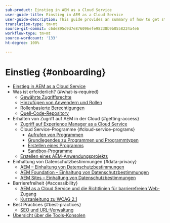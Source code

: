 ```yaml
---
sub-product: Einstieg in AEM as a Cloud Service
user-guide-title: Einstieg in AEM as a Cloud Service
user-guide-description: This guide provides an summary of how to get started with Experience Manager as a Cloud Service, including how to get access and important data protection information.
translation-type: tm+mt
source-git-commit: c6de895d9d7e876096efe98238b9b0558224a4e6
workflow-type: tm+mt
source-wordcount: '133'
ht-degree: 100%

---
```



# Einstieg {#onboarding}

+ [Einstieg in AEM as a Cloud Service](/help/onboarding/home.md)
+ Was ist erforderlich? {#what-is-required}
   + [Gewährte Zugriffsrechte](what-is-required/access-rights-granted.md)
   + [Hinzufügen von Anwendern und Rollen](what-is-required/add-users-roles.md)
   + [Rollenbasierte Berechtigungen](what-is-required/role-based-permissions.md)
   + [Quell-Code-Repository](what-is-required/source-code-repository.md)
+ Erhalten von Zugriff auf AEM in der Cloud {#getting-access}
   + [Zugriff auf Experience Manager as a Cloud Service](getting-access-to-aem-in-cloud/navigation.md)
   + Cloud Service-Programme {#cloud-service-programs}
      + [Aufrufen von Programmen](getting-access-to-aem-in-cloud/first-time-login.md)
      + [Grundlegendes zu Programmen und Programmtypen](getting-access-to-aem-in-cloud/understand-program-types.md)
      + [Erstellen eines Programms](getting-access-to-aem-in-cloud/creating-a-program.md)
      + [Sandbox-Programme](getting-access-to-aem-in-cloud/sandbox-programs.md)
   + [Erstellen eines AEM-Anwendungsprojekts](getting-access-to-aem-in-cloud/creating-aem-application-project.md)
+ Einhaltung von Datenschutzbestimmungen {#data-privacy}
   + [AEM – Einhaltung von Datenschutzbestimmungen](data-privacy-and-protection-readiness/aem-readiness.md)
   + [AEM Foundation – Einhaltung von Datenschutzbestimmungen](data-privacy-and-protection-readiness/foundation-readiness.md)
   + [AEM Sites – Einhaltung von Datenschutzbestimmungen](data-privacy-and-protection-readiness/sites-readiness.md)
+ Barrierefreiheit {#accessibility}
   + [AEM as a Cloud Service und die Richtlinien für barrierefreien Web-Zugang](accessibility/web-accessibility.md)
   + [Kurzanleitung zu WCAG 2.1](accessibility/quick-guide-wcag.md)
+ Best Practices {#best-practices}
   + [SEO und URL-Verwaltung](best-practices/seo-and-url-management.md)
+ [Übersicht über die Tools-Konsolen](tools-consoles.md)
